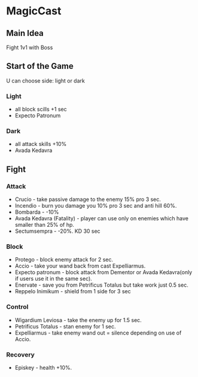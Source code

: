 # MagicCast

## Main Idea
Fight 1v1 with Boss
## Start of the Game
U can choose side: light or dark
### Light
- all block scills +1 sec
- Expecto Patronum
### Dark
+ all attack skills +10%
+ Avada Kedavra

## Fight
### Attack
+ Crucio - take passive damage to the enemy 15% pro 3 sec.
+ Incendio - burn you damage you 10% pro 3 sec and anti hill 60%.
+ Bombarda - -10% 
+ Avada Kedavra (Fatality) - player can use only on enemies which have smaller than 25% of hp.
+ Sectumsempra - -20%. KD 30 sec 
### Block
- Protego - block enemy attack for 2 sec.
- Accio - take your wand back from cast Expelliarmus.
- Expecto patronum - block attack from Dementor or Avada Kedavra(only if users use it in the same sec).
- Enervate - save you from Petrificus Totalus but take work just 0.5 sec.
- Reppelo Inimikum - shield from 1 side for 3 sec
### Control
- Wigardium Leviosa - take the enemy up for 1.5 sec.
- Petrificus Totalus - stan enemy for 1 sec.
- Expelliarmus - take enemy wand out = silence depending on use of Accio.
### Recovery
* Episkey - health +10%.
